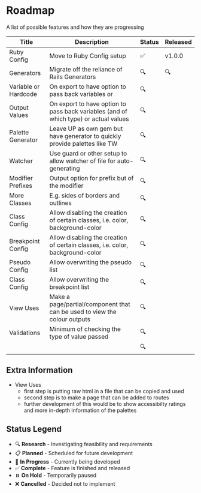 # Roadmap

A list of possible features and how they are progressing

| Title | Description | Status | Released |
|-------|-------------|--------|----------|
| Ruby Config | Move to Ruby Config setup | ✅ | v1.0.0 |
| Generators | Migrate off the reliance of Rails Generators | 🔍 | 🔍 |
| Variable or Hardcode | On export to have option to pass back variables or  | 🔍 |  |
| Output Values | On export to have option to pass back variables (and of which type) or actual values | 🔍 |  |
| Palette Generator | Leave UP as own gem but have generator to quickly provide palettes like TW | 🔍 |  |
| Watcher | Use guard or other setup to allow watcher of file for auto-generating | 🔍 |  |
| Modifier Prefixes | Output option for prefix but of the modifier | 🔍 |  |
| More Classes | E.g. sides of borders and outlines | 🔍 |  |
| Class Config | Allow disabling the creation of certain classes, i.e. color, background-color | 🔍 |  |
| Breakpoint Config | Allow disabling the creation of certain classes, i.e. color, background-color | 🔍 |  |
| Pseudo Config | Allow overwriting the pseudo list | 🔍 |  |
| Class Config | Allow overwriting the breakpoint list | 🔍 |  |
| View Uses | Make a page/partial/component that can be used to view the colour outputs | 🔍 |  |
| Validations | Minimum of checking the type of value passed | 🔍 |  |
|  |  | 🔍 |  |

## Extra Information

- View Uses
  - first step is putting raw html in a file that can be copied and used
  - second step is to make a page that can be added to routes
  - further development of this would be to show accessibilty ratings and more in-depth information of the palettes

## Status Legend

- 🔍 **Research** - Investigating feasibility and requirements
- 📋 **Planned** - Scheduled for future development
- 🚧 **In Progress** - Currently being developed
- ✅ **Complete** - Feature is finished and released
- ⏸️ **On Hold** - Temporarily paused
- ❌ **Cancelled** - Decided not to implement
